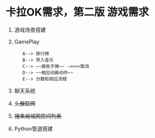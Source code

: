 # 卡拉OK需求，第二版       游戏需求

1. 游戏场景搭建

2. GamePlay 

          A--> 排行榜
          B--> 导入音乐
          C--> ~~接收子弹~~ ->>>>取消
          D--> ~~相应动画动作~~
          E--> 分数和相应流程
           
3. 聊天系统

4. ~~头像联网~~

5. ~~搜素局域网房间列表~~

6. Python管道搭建
